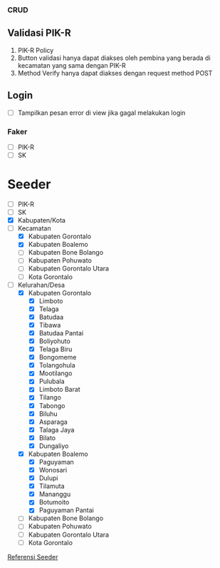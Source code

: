 ### CRUD

## Validasi PIK-R

1. PIK-R Policy
2. Button validasi hanya dapat diakses oleh pembina yang berada di kecamatan yang sama dengan PIK-R
3. Method Verify hanya dapat diakses dengan request method POST

## Login

- [ ] Tampilkan pesan error di view jika gagal melakukan login

### Faker

- [ ] PIK-R
- [ ] SK

# Seeder

- [ ] PIK-R
- [ ] SK
- [x] Kabupaten/Kota
- [ ] Kecamatan
  - [x] Kabupaten Gorontalo
  - [x] Kabupaten Boalemo
  - [ ] Kabupaten Bone Bolango
  - [ ] Kabupaten Pohuwato
  - [ ] Kabupaten Gorontalo Utara
  - [ ] Kota Gorontalo
- [ ] Kelurahan/Desa
  - [x] Kabupaten Gorontalo
    - [x] Limboto
    - [x] Telaga
    - [x] Batudaa
    - [x] Tibawa
    - [x] Batudaa Pantai
    - [x] Boliyohuto
    - [x] Telaga Biru
    - [x] Bongomeme
    - [x] Tolangohula
    - [x] Mootilango
    - [x] Pulubala
    - [x] Limboto Barat
    - [x] Tilango
    - [x] Tabongo
    - [x] Biluhu
    - [x] Asparaga
    - [x] Talaga Jaya
    - [x] Bilato
    - [x] Dungaliyo
  - [x] Kabupaten Boalemo
    - [x] Paguyaman
    - [x] Wonosari
    - [x] Dulupi
    - [x] Tilamuta
    - [x] Mananggu
    - [x] Botumoito
    - [x] Paguyaman Pantai
  - [ ] Kabupaten Bone Bolango
  - [ ] Kabupaten Pohuwato
  - [ ] Kabupaten Gorontalo Utara
  - [ ] Kota Gorontalo

[Referensi Seeder](http://aplikasi.bkkbn.go.id/pikrm/Report/LaporanPIKRM.aspx)
